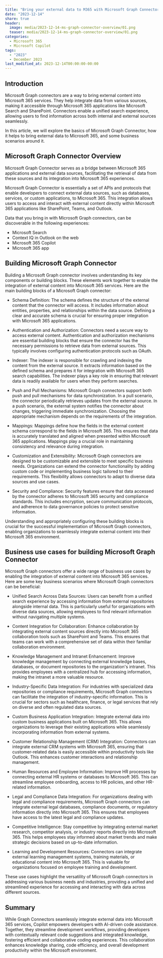 ```yaml
---
title: "Bring your external data to M365 with Microsoft Graph Connector for Microsoft Copilot"
date: "2023-12-14"
share: true
header:
  image: media/2023-12-14-ms-graph-connector-overview/01.png
  teaser: media/2023-12-14-ms-graph-connector-overview/01.png
categories:
  - Microsoft 365
  - Microsoft Copilot
tags:
  - "2023"
  - December 2023
last_modified_at: 2023-12-14T00:00:00-00:00
---
```

## Introduction

Microsoft Graph connectors are a way to bring external content into Microsoft 365 services. They help integrate data from various sources, making it accessible through Microsoft 365 applications like Microsoft Search and SharePoint. Connectors enable a unified search experience, allowing users to find information across both internal and external sources seamlessly.

In this article, we will explore the basics of Microsoft Graph Connector, how it helps to bring external data to Microsoft 365, and some business scenarios around it.


## Microsoft Graph Connector Overview

Microsoft Graph Connector serves as a bridge between Microsoft 365 applications and external data sources, facilitating the retrieval of data from these sources and its integration into Microsoft 365 experiences.

Microsoft Graph Connector is essentially a set of APIs and protocols that enable developers to connect external data sources, such as databases, services, or custom applications, to Microsoft 365. This integration allows users to access and interact with external content directly within Microsoft 365 applications like SharePoint, Teams, and Outlook.

Data that you bring in with Microsoft Graph connectors, can be discoverable in the following experiences:

- Microsoft Search
- Context IQ in Outlook on the web
- Microsoft 365 Copilot
- Microsoft 365 app


## Building Microsoft Graph Connector

Building a Microsoft Graph connector involves understanding its key components or building blocks. These elements work together to enable the integration of external content into Microsoft 365 services. Here are the main building blocks of a Microsoft Graph connector:

- Schema Definition: The schema defines the structure of the external content that the connector will access. It includes information about entities, properties, and relationships within the data source. Defining a clear and accurate schema is crucial for ensuring proper integration with Microsoft 365 applications.

- Authentication and Authorization: Connectors need a secure way to access external content. Authentication and authorization mechanisms are essential building blocks that ensure the connector has the necessary permissions to retrieve data from external sources. This typically involves configuring authentication protocols such as OAuth.

- Indexer: The indexer is responsible for crawling and indexing the content from the external source. It extracts information based on the defined schema and prepares it for integration with Microsoft 365 search capabilities. The indexer plays a key role in ensuring that relevant data is readily available for users when they perform searches.

- Push and Pull Mechanisms: Microsoft Graph connectors support both push and pull mechanisms for data synchronization. In a pull scenario, the connector periodically retrieves updates from the external source. In a push scenario, the external system notifies the connector about changes, triggering immediate synchronization. Choosing the appropriate mechanism depends on the requirements of the integration.

- Mappings: Mappings define how the fields in the external content schema correspond to the fields in Microsoft 365. This ensures that data is accurately translated and aligned when presented within Microsoft 365 applications. Mappings play a crucial role in maintaining consistency and relevance during integration.

- Customization and Extensibility: Microsoft Graph connectors are designed to be customizable and extensible to meet specific business needs. Organizations can extend the connector functionality by adding custom code or implementing business logic tailored to their requirements. This flexibility allows connectors to adapt to diverse data sources and use cases.

- Security and Compliance: Security features ensure that data accessed by the connector adheres to Microsoft 365 security and compliance standards. This includes encryption, secure communication protocols, and adherence to data governance policies to protect sensitive information.

Understanding and appropriately configuring these building blocks is crucial for the successful implementation of Microsoft Graph connectors, enabling organizations to seamlessly integrate external content into their Microsoft 365 environment.


## Business use cases for building Microsoft Graph Connector

Microsoft Graph connectors offer a wide range of business use cases by enabling the integration of external content into Microsoft 365 services. Here are some key business scenarios where Microsoft Graph connectors can be beneficial:

- Unified Search Across Data Sources: Users can benefit from a unified search experience by accessing information from external repositories alongside internal data. This is particularly useful for organizations with diverse data sources, allowing employees to find relevant information without navigating multiple systems.

- Content Integration for Collaboration: Enhance collaboration by integrating external content sources directly into Microsoft 365 collaboration tools such as SharePoint and Teams. This ensures that teams can work with a comprehensive set of data within their familiar collaboration environment.

- Knowledge Management and Intranet Enhancement: Improve knowledge management by connecting external knowledge bases, databases, or document repositories to the organization's intranet. This provides employees with a centralized hub for accessing information, making the intranet a more valuable resource.

- Industry-Specific Data Integration: For industries with specialized data repositories or compliance requirements, Microsoft Graph connectors can facilitate the integration of industry-specific information. This is crucial for sectors such as healthcare, finance, or legal services that rely on diverse and often regulated data sources.

- Custom Business Application Integration: Integrate external data into custom business applications built on Microsoft 365. This allows organizations to leverage their existing applications while seamlessly incorporating information from external systems.

- Customer Relationship Management (CRM) Integration: Connectors can integrate external CRM systems with Microsoft 365, ensuring that customer-related data is easily accessible within productivity tools like Outlook. This enhances customer interactions and relationship management.

- Human Resources and Employee Information: Improve HR processes by connecting external HR systems or databases to Microsoft 365. This can streamline employee onboarding, access to HR policies, and other HR-related information.

- Legal and Compliance Data Integration: For organizations dealing with legal and compliance requirements, Microsoft Graph connectors can integrate external legal databases, compliance documents, or regulatory information directly into Microsoft 365. This ensures that employees have access to the latest legal and compliance updates.

- Competitive Intelligence: Stay competitive by integrating external market research, competitor analysis, or industry reports directly into Microsoft 365. This helps employees stay informed about market trends and make strategic decisions based on up-to-date information.

- Learning and Development Resources: Connectors can integrate external learning management systems, training materials, or educational content into Microsoft 365. This is valuable for organizations focused on employee training and development.

These use cases highlight the versatility of Microsoft Graph connectors in addressing various business needs and industries, providing a unified and streamlined experience for accessing and interacting with data across different sources.


## Summary

While Graph Connectors seamlessly integrate external data into Microsoft 365 services, Copilot empowers developers with AI-driven code assistance. Together, they streamline development workflows, providing developers with contextually relevant code suggestions and integrated knowledge, fostering efficient and collaborative coding experiences. This collaboration enhances knowledge sharing, code efficiency, and overall development productivity within the Microsoft environment.


